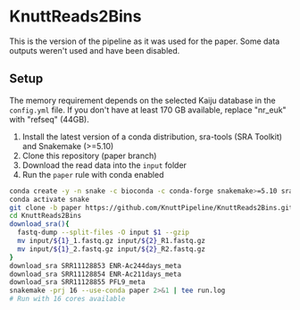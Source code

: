 # KnuttReads2Bins

This is the version of the pipeline as it was used for the paper. Some data outputs weren't used and have been disabled.

## Setup

The memory requirement depends on the selected Kaiju database in the `config.yml` file. If you don't have at least 170 GB available, replace "nr_euk" with "refseq" (44GB).

1. Install the latest version of a conda distribution, sra-tools (SRA Toolkit) and Snakemake (>=5.10)
2. Clone this repository (paper branch)
3. Download the read data into the `input` folder
4. Run the `paper` rule with conda enabled

``` sh
conda create -y -n snake -c bioconda -c conda-forge snakemake>=5.10 sra-tools
conda activate snake
git clone -b paper https://github.com/KnuttPipeline/KnuttReads2Bins.git
cd KnuttReads2Bins
download_sra(){
  fastq-dump --split-files -O input $1 --gzip
  mv input/${1}_1.fastq.gz input/${2}_R1.fastq.gz
  mv input/${1}_2.fastq.gz input/${2}_R2.fastq.gz
}
download_sra SRR11128853 ENR-Ac244days_meta
download_sra SRR11128854 ENR-Ac211days_meta
download_sra SRR11128855 PFL9_meta
snakemake -prj 16 --use-conda paper 2>&1 | tee run.log
# Run with 16 cores available
```
